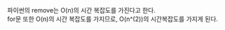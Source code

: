 파이썬의 remove는 O(n)의 시간 복잡도를 가진다고 한다.<br/>
for문 또한 O(n)의 시간 복잡도를 가지므로, O(n^(2))의 시간복잡도를 가지게 된다.<br/>
<br/>